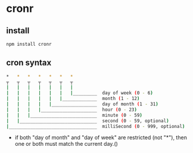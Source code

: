 # cronr

## install

```bash
npm install cronr
```

## cron syntax

```bash
*   *   *   *   *   *   *
┬   ┬   ┬   ┬   ┬   ┬   ┬
|   |   |   |   |   |   |
|   |   |   |   |   |   |_________  day of week (0 - 6)
|   |   |   |   |   |_____________  month (1 - 12)
|   |   |   |   |_________________  day of month (1 - 31)
|   |   |   |_____________________  hour (0 - 23)
|   |   |_________________________  minute (0 - 59)
|   |_____________________________  second (0 - 59, optional)
|_________________________________  milliSecond (0 - 999, optional)
```

- if both "day of month" and "day of week" are restricted (not "*"), then one or both must match the current day.()
